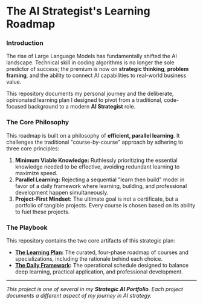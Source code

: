 # The AI Strategist's Learning Roadmap

### Introduction

The rise of Large Language Models has fundamentally shifted the AI landscape. Technical skill in coding algorithms is no longer the sole predictor of success; the premium is now on **strategic thinking**, **problem framing**, and the ability to connect AI capabilities to real-world business value.

This repository documents my personal journey and the deliberate, opinionated learning plan I designed to pivot from a traditional, code-focused background to a modern **AI Strategist** role.

### The Core Philosophy

This roadmap is built on a philosophy of **efficient, parallel learning**. It challenges the traditional "course-by-course" approach by adhering to three core principles:

1.  **Minimum Viable Knowledge:** Ruthlessly prioritizing the essential knowledge needed to be effective, avoiding redundant learning to maximize speed.
2.  **Parallel Learning:** Rejecting a sequential "learn then build" model in favor of a daily framework where learning, building, and professional development happen simultaneously.
3.  **Project-First Mindset:** The ultimate goal is not a certificate, but a portfolio of tangible projects. Every course is chosen based on its ability to fuel these projects.

### The Playbook

This repository contains the two core artifacts of this strategic plan:

*   **[The Learning Plan](./the_learning_plan.md):** The curated, four-phase roadmap of courses and specializations, including the rationale behind each choice.
*   **[The Daily Framework](./the_daily_framework.md):** The operational schedule designed to balance deep learning, practical application, and professional development.

---

*This project is one of several in my **Strategic AI Portfolio**. Each project documents a different aspect of my journey in AI strategy.*
